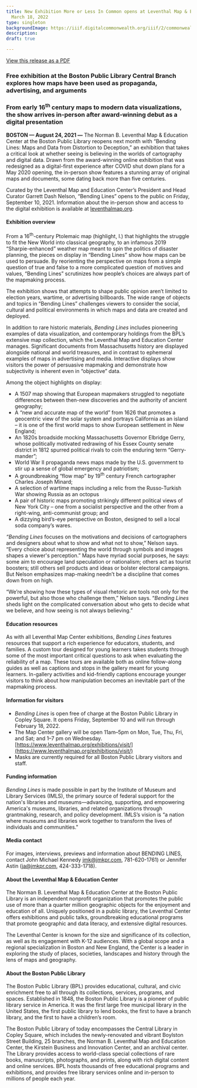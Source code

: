 ```yaml
---
title: New Exhibition More or Less In Common opens at Leventhal Map & Education Center
  March 18, 2022
type: singleton
backgroundImage: https://iiif.digitalcommonwealth.org/iiif/2/commonwealth:fn107c45p/2877,1230,8220,3181/,1200/0/default.jpg
description: 
draft: true

---
```

<a class="btn btn-primary btn-primary-outline mb-3" href="">View this release as a PDF</a>


### Free exhibition at the Boston Public Library Central Branch explores how maps have been used as propaganda, advertising, and arguments

### From early 16<sup>th</sup> century maps to modern data visualizations, the show arrives in-person after award-winning debut as a digital presentation

**BOSTON — August 24, 2021 —** The Norman B. Leventhal Map & Education Center at the Boston Public Library reopens next month with “Bending Lines: Maps and Data from Distortion to Deception,” an exhibition that takes a critical look at whether seeing is believing in the worlds of cartography and digital data. Drawn from the award-winning online exhibition that was redesigned as a digital-first experience after COVID shut down plans for a May 2020 opening, the in-person show features a stunning array of original maps and documents, some dating back more than five centuries.

Curated by the Leventhal Map and Education Center’s President and Head Curator Garrett Dash Nelson, “Bending Lines” opens to the public on Friday, September 10, 2021. Information about the in-person show and access to the digital exhibition is available at [leventhalmap.org](https://www.leventhalmap.org/).

#### Exhibition overview

From a 16<sup>th</sup>-century Ptolemaic map (highlight, l.) that highlights the struggle to fit the New World into classical geography, to an infamous 2019 “Sharpie-enhanced” weather map meant to spin the politics of disaster planning, the pieces on display in “Bending Lines” show how maps can be used to persuade. By reorienting the perspective on maps from a simple question of true and false to a more complicated question of motives and values, “Bending Lines” scrutinizes how people’s choices are always part of the mapmaking process. 

The exhibition shows that attempts to shape public opinion aren’t limited to election years, wartime, or advertising billboards. The wide range of objects and topics in “Bending Lines” challenges viewers to consider the social, cultural and political environments in which maps and data are created and deployed.

In addition to rare historic materials, _Bending Lines_ includes pioneering examples of data visualization, and contemporary holdings from the BPL’s extensive map collection, which the Leventhal Map and Education Center manages. Significant documents from Massachusetts history are displayed alongside national and world treasures, and in contrast to ephemeral examples of maps in advertising and media. Interactive displays show visitors the power of persuasive mapmaking and demonstrate how subjectivity is inherent even in “objective” data. 

Among the object highlights on display:

* A 1507 map showing that European mapmakers struggled to negotiate differences between then-new discoveries and the authority of ancient geography;
* A “new and accurate map of the world” from 1626 that promotes a geocentric view of the solar system and portrays California as an island – it is one of the first world maps to show European settlement in New England;
* An 1820s broadside mocking Massachusetts Governor Elbridge Gerry, whose politically motivated redrawing of his Essex County senate district in 1812 spurred political rivals to coin the enduring term “Gerry-mander”;
* World War II propaganda news maps made by the U.S. government to stir up a sense of global emergency and patriotism;
* A groundbreaking “flow map” by 19<sup>th</sup> century French cartographer Charles Joseph Minard;
* A selection of wartime maps including a relic from the Russo-Turkish War showing Russia as an octopus
* A pair of historic maps promoting strikingly different political views of New York City – one from a socialist perspective and the other from a right-wing, anti-communist group; and
* A dizzying bird’s-eye perspective on Boston, designed to sell a local soda company’s wares.

_“Bending Lines_ focuses on the motivations and decisions of cartographers and designers about what to show and what not to show,” Nelson says. “Every choice about representing the world through symbols and images shapes a viewer's perception.” Maps have myriad social purposes, he says: some aim to encourage land speculation or nationalism; others act as tourist boosters; still others sell products and ideas or bolster electoral campaigns. But Nelson emphasizes map-making needn’t be a discipline that comes down from on high.

“We’re showing how these types of visual rhetoric are tools not only for the powerful, but also those who challenge them,” Nelson says. “_Bending Lines_ sheds light on the complicated conversation about who gets to decide what we believe, and how seeing is not always believing.”

#### Education resources

As with all Leventhal Map Center exhibitions, _Bending Lines_ features resources that  support a rich experience for educators, students, and families. A custom tour designed for young learners takes students through some of the most important critical questions to ask when evaluating the reliability of a map. These tours are available both as online follow-along guides as well as captions and stops in the gallery meant for young learners. In-gallery activities and kid-friendly captions encourage younger visitors to think about how manipulation becomes an inevitable part of the mapmaking process.

#### Information for visitors

* _Bending Lines_ is open free of charge at the Boston Public Library in Copley Square. It opens Friday, September 10 and will run through February 18, 2022. 
* The Map Center gallery will be open 11am–5pm on Mon, Tue, Thu, Fri, and Sat; and 1–7 pm on Wednesday. [https://www.leventhalmap.org/exhibitions/visit/](https://www.leventhalmap.org/exhibitions/visit/)
* Masks are currently required for all Boston Public Library visitors and staff.

#### Funding information

_Bending Lines_ is made possible in part by the Institute of Museum and Library Services (IMLS), the primary source of federal support for the nation's libraries and museums—advancing, supporting, and empowering America's museums, libraries, and related organizations through grantmaking, research, and policy development. IMLS’s vision is “a nation where museums and libraries work together to transform the lives of individuals and communities."

#### Media contact

For images, interviews, previews and information about BENDING LINES, contact John Michael Kennedy <jmk@jmkpr.com>, 781-620-1761) or Jennifer Astin (<ja@jmkpr.com>, 424-333-1718).

#### About the Leventhal Map & Education Center

The Norman B. Leventhal Map & Education Center at the Boston Public Library is an independent nonprofit organization that promotes the public use of more than a quarter million geographic objects for the enjoyment and education of all. Uniquely positioned in a public library, the Leventhal Center offers exhibitions and public talks, groundbreaking educational programs that promote geographic and data literacy, and extensive digital resources. 

 

The Leventhal Center is known for the size and significance of its collection, as well as its engagement with K-12 audiences. With a global scope and a regional specialization in Boston and New England, the Center is a leader in exploring the study of places, societies, landscapes and history through the lens of maps and geography.  

#### About the Boston Public Library

The Boston Public Library (BPL) provides educational, cultural, and civic enrichment free to all through its collections, services, programs, and spaces. Established in 1848, the Boston Public Library is a pioneer of public library service in America. It was the first large free municipal library in the United States, the first public library to lend books, the first to have a branch library, and the first to have a children’s room.

The Boston Public Library of today encompasses the Central Library in Copley Square, which includes the newly-renovated and vibrant Boylston Street Building, 25 branches, the Norman B. Leventhal Map and Education Center, the Kirstein Business and Innovation Center, and an archival center. The Library provides access to world-class special collections of rare books, manuscripts, photographs, and prints, along with rich digital content and online services. BPL hosts thousands of free educational programs and exhibitions, and provides free library services online and in-person to millions of people each year.